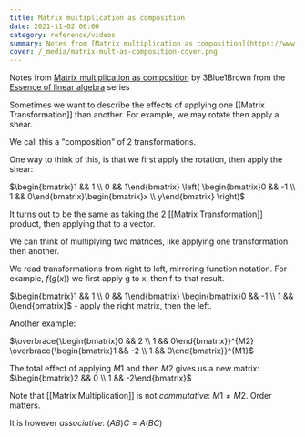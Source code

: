 ```yaml
---
title: Matrix multiplication as composition
date: 2021-11-02 00:00
category: reference/videos
summary: Notes from [Matrix multiplication as composition](https://www.youtube.com/watch?v=) by 3Blue1Brown from the [Essence of linear algebra](https://www.youtube.com/playlist?list=PLZHQObOWTQDPD3MizzM2xVFitgF8hE_ab) series
cover: /_media/matrix-mult-as-composition-cover.png
---
```


Notes from [Matrix multiplication as composition](https://www.youtube.com/watch?v=kYB8IZa5AuE) by 3Blue1Brown from the [Essence of linear algebra](https://www.youtube.com/playlist?list=PLZHQObOWTQDPD3MizzM2xVFitgF8hE_ab) series

Sometimes we want to describe the effects of applying one [[Matrix Transformation]] than another. For example, we may rotate then apply a shear.

We call this a "composition" of 2 transformations.

One way to think of this, is that we first apply the rotation, then apply the shear:

$\begin{bmatrix}1 && 1 \\ 0 && 1\end{bmatrix} \left( \begin{bmatrix}0 && -1 \\ 1 && 0\end{bmatrix}\begin{bmatrix}x \\ y\end{bmatrix} \right)$

It turns out to be the same as taking the 2 [[Matrix Transformation]] product, then applying that to a vector.

We can think of multiplying two matrices, like applying one transformation then another.

We read transformations from right to left, mirroring function notation. For example, $f(g(x))$ we first apply g to x, then f to that result.

$\begin{bmatrix}1 && 1 \\ 0 && 1\end{bmatrix} \begin{bmatrix}0 && -1 \\ 1 && 0\end{bmatrix}$ - apply the right matrix, then the left.

Another example:

$\overbrace{\begin{bmatrix}0 && 2 \\ 1 && 0\end{bmatrix}}^{M2} \overbrace{\begin{bmatrix}1 && -2 \\ 1 && 0\end{bmatrix}}^{M1}$

The total effect of applying $M1$ and then $M2$ gives us a new matrix: $\begin{bmatrix}2 && 0 \\ 1 && -2\end{bmatrix}$

Note that [[Matrix Multiplication]] is not *commutative*: $M1 \ne M2$. Order matters.

It is however *associative*: $(AB)C = A(BC)$